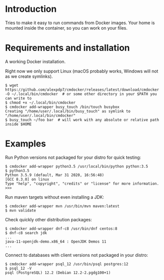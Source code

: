 # Introduction

Tries to make it easy to run commands from Docker images. Your home is mounted inside the container, so you can work on your files.

# Requirements and installation

A working Docker installation.

Right now we only support Linux (macOS probably works, Windows will not as we create symlinks).

```
$ wget https://github.com/alexpdp7/cmdocker/releases/latest/download/cmdocker -O ~/.local/bin/cmdocker  # or some other directory in your $PATH you can write to
$ chmod +x ~/.local/bin/cmdocker
$ cmdocker add-wrapper busy_touch /bin/touch busybox
Creating "/home/user/.local/bin/busy_touch" as symlink to "/home/user/.local/bin/cmdocker"
$ busy_touch ~/foo bar  # will work with any absolute or relative path inside $HOME
```

# Examples

Run Python versions not packaged for your distro for quick testing:

```
$ cmdocker add-wrapper python3.5 /usr/local/bin/python python:3.5
$ python3.5
Python 3.5.9 (default, Mar 31 2020, 16:56:48) 
[GCC 8.3.0] on linux
Type "help", "copyright", "credits" or "license" for more information.
>>>
```

Run maven targets without even installing a JDK:

```
$ cmdocker add-wrapper mvn /usr/bin/mvn maven:latest
$ mvn validate
```

Check quickly other distribution packages:

```
$ cmdocker add-wrapper dnf-c8 /usr/bin/dnf centos:8
$ dnf-c8 search jdk
...
java-11-openjdk-demo.x86_64 : OpenJDK Demos 11
...
```

Connect to databases with client versions not packaged in your distro:

```
$ cmdocker add-wrapper psql_12 /usr/bin/psql postgres:12
$ psql_12 -V
psql (PostgreSQL) 12.2 (Debian 12.2-2.pgdg100+1)
```
